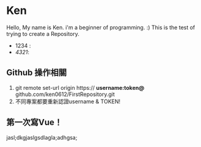 # Ken
Hello, My name is Ken.
i'm a beginner of programming. :)
This is the test of trying to create a Repository.
* 1234 :  
* _4321_:  
## Github 操作相關
1. git remote set-url origin https:// **username:token@** github.com/ken0612/FirstRepository.git  
2. 不同專案都要重新認證username & TOKEN!
## 第一次寫Vue！

jasl;dkgjaslgsdlagla;adhgsa;